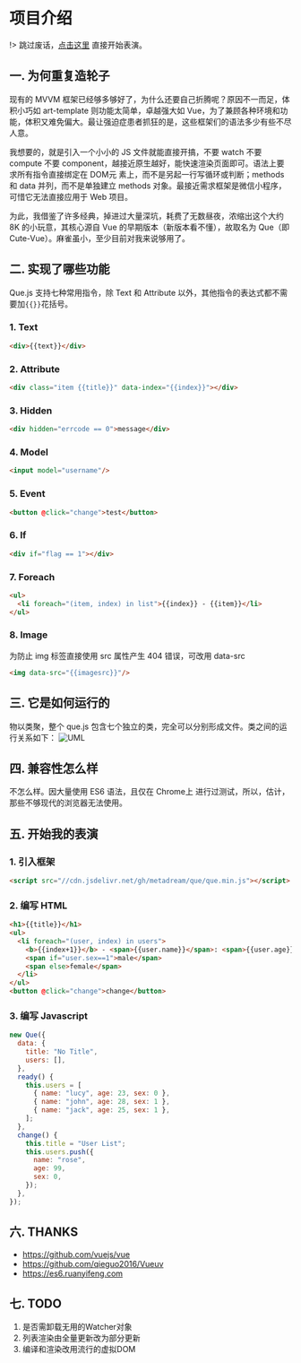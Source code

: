 # 项目介绍

!> 跳过废话，[点击这里](#五-开始我的表演) 直接开始表演。

## 一. 为何重复造轮子

现有的 MVVM 框架已经够多够好了，为什么还要自己折腾呢？原因不一而足，体积小巧如
art-template 则功能太简单，卓越强大如
Vue，为了兼顾各种环境和功能，体积又难免偏大。最让强迫症患者抓狂的是，这些框架们的语法多少有些不尽人意。

我想要的，就是引入一个小小的 JS 文件就能直接开搞，不要 watch 不要 compute 不要
component，越接近原生越好，能快速渲染页面即可。语法上要求所有指令直接绑定在
DOM元 素上，而不是另起一行写循环或判断；methods 和 data 并列，而不是单独建立
methods 对象。最接近需求框架是微信小程序，可惜它无法直接应用于 Web 项目。

为此，我借鉴了许多经典，掉进过大量深坑，耗费了无数昼夜，浓缩出这个大约 8K
的小玩意，其核心源自 Vue 的早期版本（新版本看不懂），故取名为 Que（即
Cute-Vue）。麻雀虽小，至少目前对我来说够用了。

## 二. 实现了哪些功能

Que.js 支持七种常用指令，除 Text 和 Attribute
以外，其他指令的表达式都不需要加`{{}}`花括号。

### 1. Text

```html
<div>{{text}}</div>
```

### 2. Attribute

```html
<div class="item {{title}}" data-index="{{index}}"></div>
```

### 3. Hidden

```html
<div hidden="errcode == 0">message</div>
```

### 4. Model

```html
<input model="username"/>
```

### 5. Event

```html
<button @click="change">test</button>
```

### 6. If

```html
<div if="flag == 1"></div>
```

### 7. Foreach

```html
<ul>
  <li foreach="(item, index) in list">{{index}} - {{item}}</li>
</ul>
```

### 8. Image

为防止 img 标签直接使用 src 属性产生 404 错误，可改用 data-src

```html
<img data-src="{{imagesrc}}"/>
```

## 三. 它是如何运行的

物以类聚，整个 que.js
包含七个独立的类，完全可以分别形成文件。类之间的运行关系如下：
![UML](https://cdn.jsdelivr.net/gh/metadream/que/docs/assets/uml.png)

## 四. 兼容性怎么样

不怎么样。因大量使用 ES6 语法，且仅在 Chrome上
进行过测试，所以，估计，那些不够现代的浏览器无法使用。

## 五. 开始我的表演

### 1. 引入框架

```html
<script src="//cdn.jsdelivr.net/gh/metadream/que/que.min.js"></script>
```

### 2. 编写 HTML

```html
<h1>{{title}}</h1>
<ul>
  <li foreach="(user, index) in users">
    <b>{{index+1}}</b> - <span>{{user.name}}</span>: <span>{{user.age}}</span>
    <span if="user.sex==1">male</span>
    <span else>female</span>
  </li>
</ul>
<button @click="change">change</button>
```

### 3. 编写 Javascript

```js
new Que({
  data: {
    title: "No Title",
    users: [],
  },
  ready() {
    this.users = [
      { name: "lucy", age: 23, sex: 0 },
      { name: "john", age: 28, sex: 1 },
      { name: "jack", age: 25, sex: 1 },
    ];
  },
  change() {
    this.title = "User List";
    this.users.push({
      name: "rose",
      age: 99,
      sex: 0,
    });
  },
});
```

## 六. THANKS

- https://github.com/vuejs/vue
- https://github.com/qieguo2016/Vueuv
- https://es6.ruanyifeng.com

## 七. TODO

1. 是否需卸载无用的Watcher对象
2. 列表渲染由全量更新改为部分更新
3. 编译和渲染改用流行的虚拟DOM
